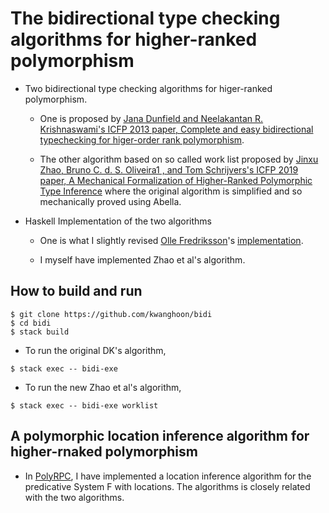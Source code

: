 # The bidirectional type checking algorithms for higher-ranked polymorphism

- Two bidirectional type checking algorithms for higer-ranked polymorphism.

  * One is proposed by [Jana Dunfield and Neelakantan R. Krishnaswami's ICFP 2013 paper, Complete and easy bidirectional typechecking for higer-order rank polymorphism](https://research.cs.queensu.ca/home/jana/papers/bidir/). 

  * The other algorithm based on so called work list proposed by [Jinxu Zhao, Bruno C. d. S. Oliveira1 , and Tom Schrijvers's ICFP 2019 paper, A Mechanical Formalization of Higher-Ranked Polymorphic Type Inference](https://i.cs.hku.hk/~bruno/papers/icfp2019.pdf) where the original algorithm is simplified and so mechanically proved using Abella. 


- Haskell Implementation of the two algorithms

  * One is what I slightly revised [Olle Fredriksson](https://ollef.github.io/blog/)'s [implementation](https://github.com/ollef/Bidirectional).

  * I myself have implemented Zhao et al's algorithm. 


## How to build and run

```
$ git clone https://github.com/kwanghoon/bidi
$ cd bidi
$ stack build

```

- To run the original DK's algorithm,

```
$ stack exec -- bidi-exe
```

- To run the new Zhao et al's algorithm,

```
$ stack exec -- bidi-exe worklist
```

## A polymorphic location inference algorithm for higher-rnaked polymorphism

- In [PolyRPC](https://github.com/kwanghoon/polyrpc), I have
  implemented a location inference algorithm for the predicative
  System F with locations. The algorithms is closely related with the
  two algorithms.
